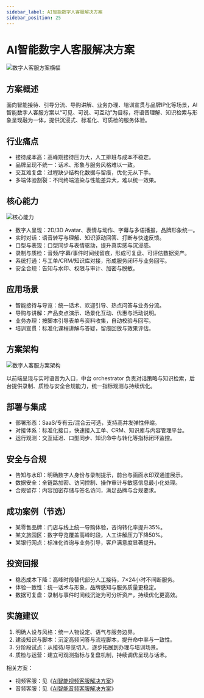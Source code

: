```yaml
---
sidebar_label: AI智能数字人客服解决方案
sidebar_position: 25
---
```


# AI智能数字人客服解决方案

![数字人客服方案横幅](/img/solution/digital_person_banner.svg)

## 方案概述

面向智能接待、引导分流、导购讲解、业务办理、培训宣贯与品牌IP化等场景，AI智能数字人客服方案以“可见、可说、可互动”为目标，将语音理解、知识检索与形象呈现融为一体，提供沉浸式、标准化、可质检的服务体验。

## 行业痛点

- 接待成本高：高峰期接待压力大，人工排班与成本不稳定。
- 品牌呈现不统一：话术、形象与服务风格难以一致。
- 交互难复盘：过程缺少结构化数据与留痕，优化无从下手。
- 多端体验割裂：不同终端渲染与性能差异大，难以统一效果。

## 核心能力

![核心能力](/img/solution/digital_person_capability.svg)

- 数字人呈现：2D/3D Avatar、表情与动作、字幕与多语播报，品牌形象统一。
- 实时对话：语音转写与理解、知识驱动回答、打断与快速反馈。
- 口型与表现：口型同步与表情驱动，提升真实感与沉浸感。
- 录制与质检：音频/字幕/事件时间线留痕，形成可复盘、可评估数据资产。
- 系统打通：与工单/CRM/知识库对接，形成服务闭环与业务回写。
- 安全合规：告知与水印、权限与审计、加密与脱敏。

## 应用场景

- 智能接待与导览：统一话术、欢迎引导、热点问答与业务分流。
- 导购与讲解：产品卖点演示、场景化互动、优惠与活动说明。
- 业务办理：按脚本引导表单与资料收集，自动校验与回写。
- 培训宣贯：标准化课程讲解与答疑，留痕回放与效果评估。

## 方案架构

![数字人客服方案架构](/img/solution/webrtc_arch.svg)

以前端呈现与实时语音为入口，中台 orchestrator 负责对话策略与知识检索，后台提供录制、质检与安全合规能力，统一指标观测与持续优化。

## 部署与集成

- 部署形态：SaaS/专有云/混合云可选，支持高并发弹性伸缩。
- 对接体系：标准化接口，快速接入工单、CRM、知识库与内容管理平台。
- 运行观测：交互延迟、口型同步、知识命中与转化等指标闭环监控。

## 安全与合规

- 告知与水印：明确数字人身份与录制提示，前台与画面水印双通道展示。
- 数据安全：全链路加密、访问控制、操作审计与敏感信息最小化处理。
- 合规留存：内容加密存储与签名访问，满足品牌与合规要求。

## 成功案例（节选）

- 某零售品牌：门店与线上统一导购体验，咨询转化率提升35%。
- 某文旅园区：数字导览覆盖高峰时段，人工讲解压力下降50%。
- 某银行网点：标准化咨询与业务引导，客户满意度显著提升。

## 投资回报

- 稳态成本下降：高峰时段替代部分人工接待，7×24小时不间断服务。
- 体验一致性：统一话术与形象，品牌感知与服务质量更稳定。
- 数据可复盘：录制与事件时间线沉淀为可分析资产，持续优化更高效。

## 实施建议

1. 明确人设与风格：统一人物设定、语气与服务边界。
2. 建设知识与脚本：沉淀高频问答与流程脚本，提升命中率与一致性。
3. 分阶段试点：从接待/导览切入，逐步拓展到办理与培训场景。
4. 质检与运营：建立可观测指标与复盘机制，持续调优呈现与话术。

相关方案：
- 视频客服：见《[AI智能视频客服解决方案](./webrtc)》
- 音频客服：见《[AI智能音频客服解决方案](./webrtc_audio)》
